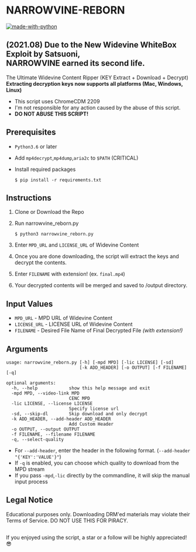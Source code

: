 # NARROWVINE-REBORN
[![made-with-python](https://img.shields.io/badge/Made%20with-Python-1f425f.svg)](https://www.python.org/)

## (2021.08) Due to the New Widevine WhiteBox Exploit by Satsuoni, <br>NARROWVINE earned its second life.

The Ultimate Widevine Content Ripper (KEY Extract + Download + Decrypt)<br>
**Extracting decryption keys now supports all platforms (Mac, Windows, Linux)** 
- This script uses ChromeCDM 2209
- I'm not responsible for any action caused by the abuse of this script.
- **DO NOT ABUSE THIS SCRIPT!**

## Prerequisites
- `Python3.6` or later
- Add `mp4decrypt`,`mp4dump`,`aria2c` to `$PATH` (CRITICAL)
- Install required packages

  ```
  $ pip install -r requirements.txt
  ```
## Instructions
1. Clone or Download the Repo 
2. Run narrowvine_reborn.py

   ```
   $ python3 narrowvine_reborn.py
   ```
3. Enter `MPD_URL` and `LICENSE_URL` of Widevine Content 
4. Once you are done downloading, the script will extract the keys and decrypt the contents.<br> 
5. Enter `FILENAME` with extension! (ex. `final.mp4`)
6. Your decrypted contents will be merged and saved to /output directory. 

## Input Values
- `MPD_URL` - MPD URL of Widevine Content
- `LICENSE_URL` - LICENSE URL of Widevine Content
- `FILENAME` - Desired File Name of Final Decrypted File *(with extension!)*

## Arguments
```
usage: narrowvine_reborn.py [-h] [-mpd MPD] [-lic LICENSE] [-sd]
                            [-k ADD_HEADER] [-o OUTPUT] [-f FILENAME] [-q]

optional arguments:
  -h, --help            show this help message and exit
  -mpd MPD, --video-link MPD
                        CENC MPD
  -lic LICENSE, --license LICENSE
                        Specify license url
  -sd, --skip-dl        Skip download and only decrypt
  -k ADD_HEADER, --add-header ADD_HEADER
                        Add Custom Header
  -o OUTPUT, --output OUTPUT
  -f FILENAME, --filename FILENAME
  -q, --select-quality
```
- For `--add-header`, enter the header in the following format. (`--add-header "{'KEY':'VALUE'}"`)
- If `-q` is enabled, you can choose which quality to download from the MPD stream
- If you pass `-mpd`,`-lic` directly by the commandline, it will skip the manual input process

## Legal Notice
Educational purposes only. Downloading DRM'ed materials may violate their Terms of Service. DO NOT USE THIS FOR PIRACY.

##
If you enjoyed using the script, a star or a follow will be highly appreciated! 😎

 



